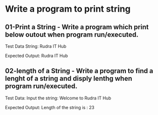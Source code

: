 # Write a program to print string

## 01-Print a String - Write a program which print below outout when program run/executed.
Test Data
String: Rudra IT Hub

Expected Output:
Rudra IT Hub


## 02-length of a String - Write a program to find a lenght of a string and disply lenthg when program run/executed.

Test Data:
Input the string: Welcome to Rudra IT Hub

Expected Output:
Length of the string is : 23
